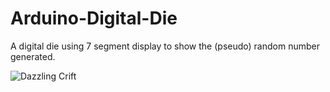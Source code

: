 # Arduino-Digital-Die
A digital die using 7 segment display to show the (pseudo) random number generated.

![Dazzling Crift](https://user-images.githubusercontent.com/99255500/152975294-477b97bd-4b98-43f8-a81f-59526a9f98c0.png)


